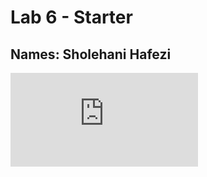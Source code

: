 # Lab 6 - Starter

## Names: Sholehani Hafezi

![GitHub Pages](https://sholehani.github.io/Lab6_Starter/index.html)
